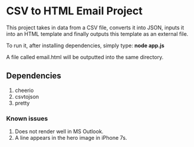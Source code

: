 # CSV to HTML Email Project

This project takes in data from a CSV file, converts it into JSON, inputs it into an HTML template and finally outputs this template as an external file.

To run it, after installing dependencies, simply type: **node app.js**

A file called email.html will be outputted into the same directory.

## Dependencies
1. cheerio
2. csvtojson
3. pretty

### Known issues ###
1. Does not render well in MS Outlook.
2. A line appears in the hero image in iPhone 7s.
